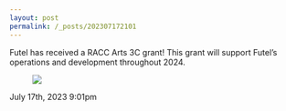 ```yaml
---
layout: post
permalink: /_posts/202307172101
---
```


Futel has received a RACC Arts 3C grant! This grant will support Futel&rsquo;s operations and development throughout 2024.

<figure class="tmblr-full" data-orig-height="62" data-orig-width="311"><img src="https://64.media.tumblr.com/35244e85da7ac77ea993972bbb87f632/faf435d41be0c9fd-d8/s540x810/8f4ade5ed4d46be041eacd491e86c4eb6f32ebc7.png" data-orig-height="62" data-orig-width="311"/></figure>

<div id="footer">
<span id="timestamp"> July 17th, 2023 9:01pm </span>
</div>
